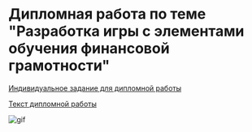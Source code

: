 # Дипломная работа по теме "Разработка игры с элементами обучения финансовой грамотности"

[Индивидуальное задание для дипломной работы](https://github.com/babo4ka/flower-shop-game/raw/main/diploma_documents/%2BЗадание%20на%20ВКР%20Иванов.docx)

[Текст дипломной работы](https://github.com/babo4ka/flower-shop-game/blob/main/diploma_documents/ВКР%20Иванов%2009-151.docx)

![gif](https://gifdb.com/images/high/curious-george-angry-monkey-throw-laptop-7rh6it628lborycd.gif)

